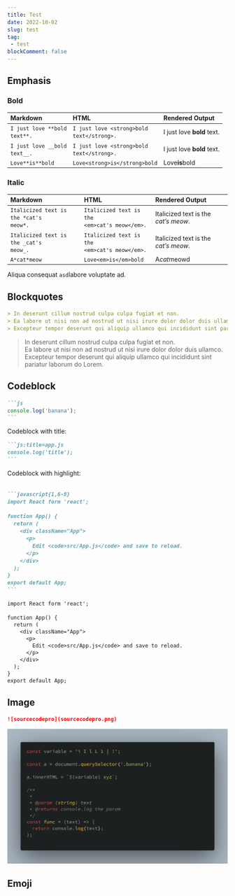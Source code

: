 ```yaml
---
title: Test
date: 2022-10-02
slug: test
tag:
 - test
blockComment: false
---
```


## Emphasis

### Bold

|Markdown |	HTML |	Rendered Output |
|:--|:--|:--|
|<code>I just love &ast;&ast;bold text&ast;&ast;.</code> | <code>I just love &lt;strong>bold text&lt;/strong>.</code> | I just love **bold** text.|
|<code>I just love &#95;&#95;bold text&#95;&#95;.</code> | <code>I just love &lt;strong>bold text&lt;/strong>.</code> | I just love __bold__ text.|
|<code>Love&ast;&ast;is&ast;&ast;bold</code> | <code>Love&lt;strong>is&lt;/strong>bold</code> | Love**is**bold|

### Italic

|Markdown |	HTML |	Rendered Output |
|:--|:--|:--|
|<code>Italicized text is the &ast;cat's meow&ast;.</code> | <code>Italicized text is the &lt;em>cat's meow&lt;/em>.</code> | Italicized text is the *cat’s meow*.|
|<code>Italicized text is the &#95;cat's meow&#95;.</code> | <code>Italicized text is the &lt;em>cat's meow&lt;/em>.</code> | Italicized text is the _cat’s meow_.|
|<code>A&ast;cat&ast;meow</code> | <code>Love&lt;em>is&lt;/em>bold</code> | A*cat*meowd|

Aliqua consequat `asd`labore voluptate ad.

## Blockquotes

```markdown
> In deserunt cillum nostrud culpa culpa fugiat et non.  
> Ea labore ut nisi non ad nostrud ut nisi irure dolor dolor duis ullamco.  
> Excepteur tempor deserunt qui aliquip ullamco qui incididunt sint pariatur laborum do Lorem.
```

> In deserunt cillum nostrud culpa culpa fugiat et non.  
> Ea labore ut nisi non ad nostrud ut nisi irure dolor dolor duis ullamco.  
> Excepteur tempor deserunt qui aliquip ullamco qui incididunt sint pariatur laborum do Lorem.

## Codeblock

~~~markdown
```js
console.log('banana');
```
~~~

Codeblock with title:

~~~markdown:title=markdown.md
```js:title=app.js
console.log('title');
```
~~~

Codeblock with highlight:

~~~markdown

```javascript{1,6-8}
import React form 'react';

function App() {
  return (
    <div className="App">
      <p>
        Edit <code>src/App.js</code> and save to reload.
      </p>
    </div>
  );
}
export default App;
```
~~~

```javascript{1,6-8}
import React form 'react';

function App() {
  return (
    <div className="App">
      <p>
        Edit <code>src/App.js</code> and save to reload.
      </p>
    </div>
  );
}
export default App;
```

## Image

```markdown
![sourcecodepro](sourcecodepro.png)
```

![sourcecodepro](sourcecodepro.png)

## Emoji
